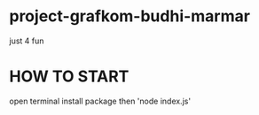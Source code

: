 # project-grafkom-budhi-marmar
just 4 fun

# HOW TO START
open terminal
install package
then 'node index.js'